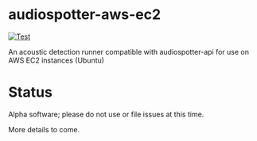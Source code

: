 # audiospotter-aws-ec2

[![Test](https://github.com/joeweiss/audiospotter-aws-ec2/actions/workflows/test.yml/badge.svg)](https://github.com/joeweiss/audiospotter-aws-ec2/actions/workflows/test.yml)

An acoustic detection runner compatible with audiospotter-api for use on AWS EC2 instances (Ubuntu)

# Status

Alpha software; please do not use or file issues at this time.

More details to come.
